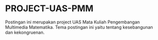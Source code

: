 # PROJECT-UAS-PMM
Postingan ini merupakan project UAS Mata Kuliah Pengembangan Multimedia Matematika. Tema postingan ini yaitu tentang kesebangunan dan kekongruenan.
